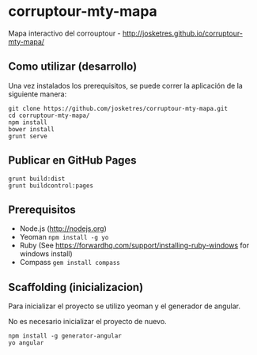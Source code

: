corruptour-mty-mapa
===================

Mapa interactivo del corrouptour - http://josketres.github.io/corruptour-mty-mapa/

Como utilizar (desarrollo)
-----
Una vez instalados los prerequisitos, se puede correr la aplicación de la siguiente manera:

    git clone https://github.com/josketres/corruptour-mty-mapa.git
    cd corruptour-mty-mapa/
    npm install
    bower install
    grunt serve

Publicar en GitHub Pages
-----

    grunt build:dist
    grunt buildcontrol:pages

Prerequisitos
-----

* Node.js (http://nodejs.org)
* Yeoman `npm install -g yo`
* Ruby (See https://forwardhq.com/support/installing-ruby-windows for windows install)
* Compass `gem install compass`

Scaffolding (inicializacion)
-----
Para inicializar el proyecto se utilizo yeoman y el generador de angular. 

No es necesario inicializar el proyecto de nuevo.
   
    npm install -g generator-angular
    yo angular
